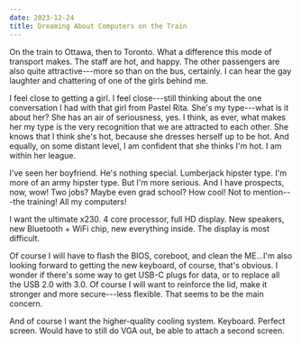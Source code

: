 ```yaml
---
date: 2023-12-24
title: Dreaming About Computers on the Train
---
```


On the train to Ottawa, then to Toronto. What a difference this mode of transport makes. The staff are hot, and happy. The other passengers are also quite attractive---more so than on the bus, certainly. I can hear the gay laughter and chattering of one of the girls behind me.

I feel close to getting a girl. I feel close---still thinking about the one conversation I had with that girl from Pastel Rita. She's my type---what is it about her? She has an air of seriousness, yes. I think, as ever, what makes her my type is the very recognition that we are attracted to each other. She knows that I think she's hot, because she dresses herself up to be hot. And equally, on some distant level, I am confident that she thinks I'm hot. I am within her league.

I've seen her boyfriend. He's nothing special. Lumberjack hipster type. I'm more of an army hipster type. But I'm more serious. And I have prospects, now, wow! Two jobs? Maybe even grad school? How cool! Not to mention---the training! All my computers!

I want the ultimate x230. 4 core processor, full HD display. New speakers, new Bluetooth + WiFi chip, new everything inside. The display is most difficult.

Of course I will have to flash the BIOS, coreboot, and clean the ME...I'm also looking forward to getting the new keyboard, of course, that's obvious. I wonder if there's some way to get USB-C plugs for data, or to replace all the USB 2.0 with 3.0. Of course I will want to reinforce the lid, make it stronger and more secure---less flexible. That seems to be the main concern.

And of course I want the higher-quality cooling system. Keyboard. Perfect screen. Would have to still do VGA out, be able to attach a second screen.
